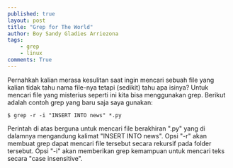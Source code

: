 ```yaml
---
published: true
layout: post
title: "Grep for The World"
author: Boy Sandy Gladies Arriezona
tags:
    - grep
    - linux
comments: True
---
```


Pernahkah kalian merasa kesulitan saat ingin mencari sebuah file yang kalian tidak tahu nama file-nya tetapi (sedikit) tahu apa isinya? Untuk mencari file yang misterius seperti ini kita bisa menggunakan grep. Berikut adalah contoh grep yang baru saja saya gunakan:

``` shell
$ grep -r -i "INSERT INTO news" *.py
```

Perintah di atas berguna untuk mencari file berakhiran ".py" yang di dalamnya mengandung kalimat "INSERT INTO news". Opsi "-r" akan membuat grep dapat mencari file tersebut secara rekursif pada folder tersebut. Opsi "-i" akan memberikan grep kemampuan untuk mencari teks secara "case insensitive".
